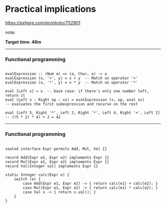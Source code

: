 <!-- .slide: data-background="img/background/final-puzzle-piece.jpg" data-background-color="black" data-background-opacity="0.4" -->

# Practical implications <!--.element: class="stroke" -->

<https://pxhere.com/en/photo/752901> <!-- .element: class="attribution" -->

note:

**Target time: 46m**

---

### Functional programming

<pre><code class="haskell" data-trim data-line-numbers>
evalExpression :: (Num a) => (a, Char, a) -> a
evalExpression (x, '+', y) = x + y  -- Match on operator '+'
evalExpression (x, '*', y) = x * y  -- Match on operator '*'

eval [Left x] = x  -- base case: if there's only one number left, return it
eval (Left x : Right op : xs) = evalExpression (x, op, eval xs)  
-- evaluates the first subexpression and recurse on the rest

eval [Left 5, Right '*', Left 2, Right '*', Left 4, Right '+', Left 2] -- ((5 * 2) * 4) + 2 = 42
</code></pre>

---

### Functional programming

<pre><code class="java" data-trim data-line-numbers>
sealed interface Expr permits Add, Mul, Val {}

record Add(Expr e1, Expr e2) implements Expr {}
record Mul(Expr e1, Expr e2) implements Expr {}
record Val(Integer val) implements Expr {}

static Integer calc(Expr e) {
    switch (e) {
        case Add(Expr e1, Expr e2) -> { return calc(e1) + calc(e2); }
        case Mul(Expr e1, Expr e2) -> { return calc(e1) * calc(e2); }
        case Val v -> { return v.val(); }
    }
}
</code></pre>
